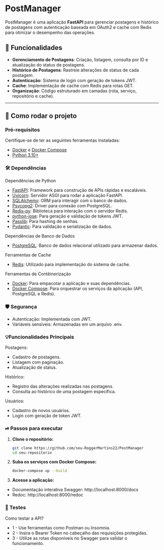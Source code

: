 # PostManager

PostManager é uma aplicação **FastAPI** para gerenciar postagens e histórico de postagens com autenticação baseada em OAuth2 e cache com Redis para otimizar o desempenho das operações.

## 🎯 Funcionalidades

- **Gerenciamento de Postagens**: Criação, listagem, consulta por ID e atualização do status de postagens.
- **Histórico de Postagens**: Rastreie alterações de status de cada postagem.
- **Autenticação**: Sistema de login com geração de tokens JWT.
- **Cache**: Implementação de cache com Redis para rotas GET.
- **Organização**: Código estruturado em camadas (rota, serviço, repositório e cache).

---

## 🚀 Como rodar o projeto

### Pré-requisitos

Certifique-se de ter as seguintes ferramentas instaladas:
- [Docker](https://www.docker.com/) e [Docker Compose](https://docs.docker.com/compose/)
- [Python 3.10+](https://www.python.org/)

### 🛠 Dependências
Dependências de Python
- [FastAPI](https://fastapi.tiangolo.com): Framework para construção de APIs rápidas e escaláveis.
- [Uvicorn](https://www.uvicorn.org): Servidor ASGI para rodar a aplicação FastAPI.
- [SQLAlchemy](https://www.sqlalchemy.org): ORM para interagir com o banco de dados.
- [Psycopg2](https://pypi.org/project/psycopg2/): Driver para conexão com PostgreSQL.
- [Redis-py](https://pypi.org/project/redis/): Biblioteca para interação com o servidor Redis.
- [python-jose](https://python-jose.readthedocs.io/en/latest/): Para geração e validação de tokens JWT.
- [Passlib](https://passlib.readthedocs.io/en/stable/): Para hashing de senhas.
- [Pydantic](https://docs.pydantic.dev/latest/): Para validação e serialização de dados.

Dependências de Banco de Dados
- [PostgreSQL](https://www.postgresql.org): Banco de dados relacional utilizado para armazenar dados.

Ferramentas de Cache
- [Redis](https://redis.io): Utilizado para implementação do sistema de cache.

Ferramentas de Contêinerização
- [Docker](https://www.docker.com): Para empacotar a aplicação e suas dependências.
- [Docker Compose](https://docs.docker.com/compose/): Para orquestrar os serviços da aplicação (API, PostgreSQL e Redis).

### 🛡 Segurança
- Autenticação: Implementada com JWT.
- Variáveis sensíveis: Armazenadas em um arquivo .env.

### 💡Funcionalidades Principais
 Postagens:
- Cadastro de postagens.
- Listagem com paginação.
- Atualização de status.

 Histórico:
- Registro das alterações realizadas nas postagens.
- Consulta ao histórico de uma postagem específica.

 Usuários:
- Cadastro de novos usuários.
- Login com geração de token JWT.

### ⏯ Passos para executar

1. **Clone o repositório:**
   ```bash
   git clone https://github.com/seu-RoggerMartins22/PostManager
   cd seu-repositorio

2. **Suba os serviços com Docker Compose:**
    ```bash
    docker-compose up --build

3. **Acesse a aplicação:**
- Documentação interativa Swagger: http://localhost:8000/docs
- Redoc: http://localhost:8000/redoc

### 🧪 Testes
Como testar a API?
- 1 - Use ferramentas como Postman ou Insomnia.
- 2 - Insira o Bearer Token no cabeçalho das requisições protegidas.
- 3 - Utilize as rotas disponíveis no Swagger para validar o funcionamento.